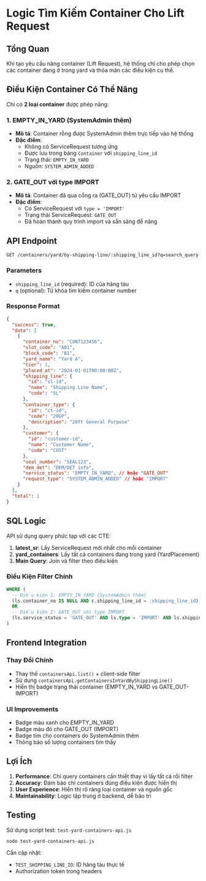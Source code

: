 # Logic Tìm Kiếm Container Cho Lift Request

## Tổng Quan

Khi tạo yêu cầu nâng container (Lift Request), hệ thống chỉ cho phép chọn các container đang ở trong yard và thỏa mãn các điều kiện cụ thể.

## Điều Kiện Container Có Thể Nâng

Chỉ có **2 loại container** được phép nâng:

### 1. EMPTY_IN_YARD (SystemAdmin thêm)
- **Mô tả**: Container rỗng được SystemAdmin thêm trực tiếp vào hệ thống
- **Đặc điểm**:
  - Không có ServiceRequest tương ứng
  - Được lưu trong bảng `Container` với `shipping_line_id`
  - Trạng thái: `EMPTY_IN_YARD`
  - Nguồn: `SYSTEM_ADMIN_ADDED`

### 2. GATE_OUT với type IMPORT
- **Mô tả**: Container đã qua cổng ra (GATE_OUT) từ yêu cầu IMPORT
- **Đặc điểm**:
  - Có ServiceRequest với `type = 'IMPORT'`
  - Trạng thái ServiceRequest: `GATE_OUT`
  - Đã hoàn thành quy trình import và sẵn sàng để nâng

## API Endpoint

```
GET /containers/yard/by-shipping-line/:shipping_line_id?q=search_query
```

### Parameters
- `shipping_line_id` (required): ID của hãng tàu
- `q` (optional): Từ khóa tìm kiếm container number

### Response Format
```json
{
  "success": true,
  "data": [
    {
      "container_no": "CONT123456",
      "slot_code": "A01",
      "block_code": "B1",
      "yard_name": "Yard A",
      "tier": 1,
      "placed_at": "2024-01-01T00:00:00Z",
      "shipping_line": {
        "id": "sl-id",
        "name": "Shipping Line Name",
        "code": "SL"
      },
      "container_type": {
        "id": "ct-id",
        "code": "20GP",
        "description": "20ft General Purpose"
      },
      "customer": {
        "id": "customer-id",
        "name": "Customer Name",
        "code": "CUST"
      },
      "seal_number": "SEAL123",
      "dem_det": "DEM/DET info",
      "service_status": "EMPTY_IN_YARD", // hoặc "GATE_OUT"
      "request_type": "SYSTEM_ADMIN_ADDED" // hoặc "IMPORT"
    }
  ],
  "total": 1
}
```

## SQL Logic

API sử dụng query phức tạp với các CTE:

1. **latest_sr**: Lấy ServiceRequest mới nhất cho mỗi container
2. **yard_containers**: Lấy tất cả containers đang trong yard (YardPlacement)
3. **Main Query**: Join và filter theo điều kiện

### Điều Kiện Filter Chính

```sql
WHERE (
  -- Điều kiện 1: EMPTY_IN_YARD (SystemAdmin thêm)
  (ls.container_no IS NULL AND c.shipping_line_id = :shipping_line_id)
  OR
  -- Điều kiện 2: GATE_OUT với type IMPORT  
  (ls.service_status = 'GATE_OUT' AND ls.type = 'IMPORT' AND ls.shipping_line_id = :shipping_line_id)
)
```

## Frontend Integration

### Thay Đổi Chính
- Thay thế `containersApi.list()` + client-side filter
- Sử dụng `containersApi.getContainersInYardByShippingLine()`
- Hiển thị badge trạng thái container (EMPTY_IN_YARD vs GATE_OUT-IMPORT)

### UI Improvements
- Badge màu xanh cho EMPTY_IN_YARD
- Badge màu đỏ cho GATE_OUT (IMPORT)
- Badge tím cho containers do SystemAdmin thêm
- Thông báo số lượng containers tìm thấy

## Lợi Ích

1. **Performance**: Chỉ query containers cần thiết thay vì lấy tất cả rồi filter
2. **Accuracy**: Đảm bảo chỉ containers đúng điều kiện được hiển thị
3. **User Experience**: Hiển thị rõ ràng loại container và nguồn gốc
4. **Maintainability**: Logic tập trung ở backend, dễ bảo trì

## Testing

Sử dụng script test: `test-yard-containers-api.js`

```bash
node test-yard-containers-api.js
```

Cần cập nhật:
- `TEST_SHIPPING_LINE_ID`: ID hãng tàu thực tế
- Authorization token trong headers
